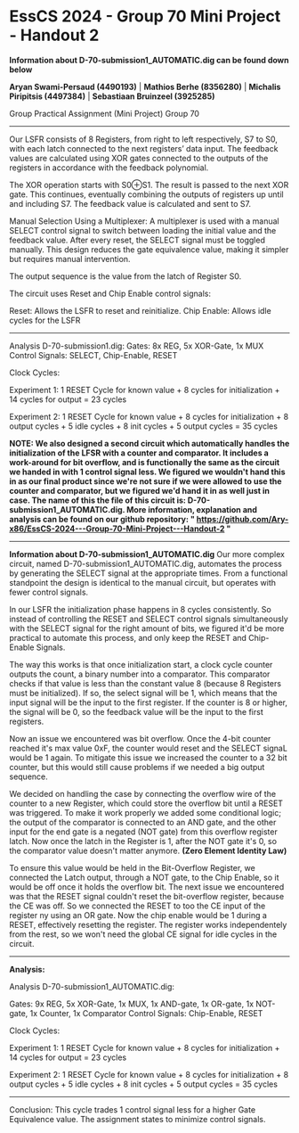 # EssCS 2024 - Group 70 Mini Project - Handout 2
**Information about D-70-submission1_AUTOMATIC.dig can be found down below**

**Aryan Swami-Persaud (4490193)** | 
**Mathios Berhe (8356280)**  | 
**Michalis Piripitsis (4497384)** | 
**Sebastiaan Bruinzeel (3925285)**

 <p style=center>Group Practical Assignment (Mini Project)  Group 70 </p>
 <hr>

Our LSFR consists of 8 Registers, from right to left respectively, S7 to S0, with each latch connected to the next registers’ data input.
The feedback values are calculated using XOR gates connected to the outputs of the registers in accordance with the feedback polynomial.

The XOR operation starts with S0⊕S1. The result is passed to the next XOR gate.
This continues, eventually combining the outputs of registers up until and including S7.
The feedback value is calculated and sent to S7.

   Manual Selection Using a Multiplexer:
   A multiplexer is used with a manual SELECT control signal to switch between loading the initial value and the feedback value.
   After every reset, the SELECT signal must be toggled manually.
   This design reduces the gate equivalence value, making it simpler but requires manual intervention.

The output sequence is the value from the latch of Register S0.

The circuit uses Reset and Chip Enable control signals:

   Reset: Allows the LSFR to reset and reinitialize.
   Chip Enable: Allows idle cycles for the LSFR
<hr>
Analysis D-70-submission1.dig:
Gates: 8x REG, 5x XOR-Gate, 1x MUX
Control Signals: SELECT, Chip-Enable, RESET

Clock Cycles:

Experiment 1: 1 RESET Cycle for known value + 8 cycles for initialization + 14 cycles for output = 23 cycles

Experiment 2: 1 RESET Cycle for known value + 8 cycles for initialization + 8 output cycles + 5 idle cycles + 8 init cycles + 5 output cycles = 35 cycles
   

**NOTE: We also designed a second circuit which automatically handles the initialization of the LFSR with a counter and comparator. It includes a work-around for bit overflow, and is functionally the same as the circuit we handed in with 1 control signal less. We figured we wouldn't hand this in as our final product since we're not sure if we were allowed to use the counter and comparator, but we figured we'd hand it in as well just in case. The name of this the file of this circuit is: D-70-submission1_AUTOMATIC.dig. More information, explanation and analysis can be found on our github repository: " https://github.com/Ary-x86/EssCS-2024---Group-70-Mini-Project---Handout-2 "**

<hr>

**Information about D-70-submission1_AUTOMATIC.dig**
Our more complex circuit, named D-70-submission1_AUTOMATIC.dig, automates the process by generating the SELECT signal at the appropriate times. From a functional standpoint the design is identical to the manual circuit, but operates with fewer control signals.

In our LSFR the initialization phase happens in 8 cycles consistently. So instead of controlling the RESET and SELECT control signals simultaneously with the SELECT signal for the right amount of bits, we figured it'd be more practical to automate this process, and only keep the RESET and Chip-Enable Signals.

The way this works is that once initialization start, a clock cycle counter outputs the count, a binary number into a comparator. This comparator checks if that value is less than the constant value 8 (because 8 Registers must be initialized). If so, the select signal will be 1, which means that the input signal will be the input to the first register. If the counter is 8 or higher, the signal will be 0, so the feedback value will be the input to the first registers.

Now an issue we encountered was bit overflow. Once the 4-bit counter reached it's max value 0xF, the counter would reset and the SELECT signaL would be 1 again. To mitigate this issue we increased the counter to a 32 bit counter, but this would still cause problems if we needed a big output sequence. 

We decided on handling the case by connecting the overflow wire of the counter to a new Register, which could store the overflow bit until a RESET was triggered. To make it work properly we added some conditional logic; the output of the comparator is connected to an AND gate, and the other input for the end gate is a negated (NOT gate) from this overflow register latch. Now once the latch in the Register is 1, after the NOT gate it's 0, so the comparator value doesn't matter anymore. **(Zero Element Identity Law)**

To ensure this value would be held in the Bit-Overflow Register, we connected the Latch output, through a NOT gate, to the Chip Enable, so it would be off once it holds the overflow bit. The next issue we encountered was that the RESET signal couldn't reset the bit-overflow register, because the CE was off. So we connected the RESET to too the CE input of the register ny using an OR gate. Now the chip enable would be 1 during a RESET, effectively resetting the register. The register works independentely from the rest, so we won't need the global CE signal for idle cycles in the circuit.

<hr>

**Analysis:**

Analysis D-70-submission1_AUTOMATIC.dig:

Gates: 9x REG, 5x XOR-Gate, 1x MUX, 1x AND-gate, 1x OR-gate, 1x NOT-gate, 1x Counter, 1x Comparator
Control Signals: Chip-Enable, RESET

Clock Cycles:

Experiment 1: 1 RESET Cycle for known value + 8 cycles for initialization + 14 cycles for output = 23 cycles

Experiment 2: 1 RESET Cycle for known value + 8 cycles for initialization + 8 output cycles + 5 idle cycles + 8 init cycles + 5 output cycles = 35 cycles

<hr>

Conclusion: This cycle trades 1 control signal less for a higher Gate Equivalence value. The assignment states to minimize control signals.
